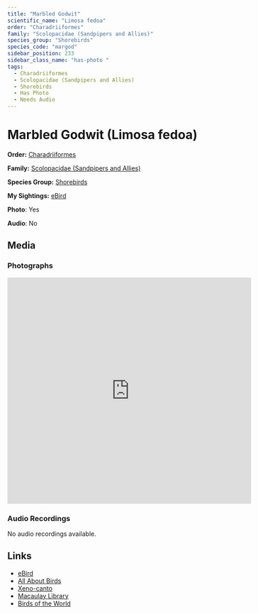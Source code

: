 ```yaml
---
title: "Marbled Godwit"
scientific_name: "Limosa fedoa"
order: "Charadriiformes"
family: "Scolopacidae (Sandpipers and Allies)"
species_group: "Shorebirds"
species_code: "margod"
sidebar_position: 233
sidebar_class_name: "has-photo "
tags: 
  - Charadriiformes
  - Scolopacidae (Sandpipers and Allies)
  - Shorebirds
  - Has Photo
  - Needs Audio
---
```


# Marbled Godwit (Limosa fedoa)

**Order:** [Charadriiformes](/tags/charadriiformes)

**Family:** [Scolopacidae (Sandpipers and Allies)](/tags/scolopacidae-sandpipers-and-allies)

**Species Group:** [Shorebirds](/tags/shorebirds)

**My Sightings:** [eBird](https://ebird.org/lifelist?r=world&time=life&spp=margod)

**Photo**: Yes 

**Audio**: No

## Media
### Photographs
<iframe src="https://macaulaylibrary.org/asset/619242609/embed" width="550" height="510" frameborder="0" allowfullscreen></iframe>

### Audio Recordings
No audio recordings available.

## Links
* [eBird](https://ebird.org/species/margod) 
* [All About Birds](https://www.allaboutbirds.org/guide/margod) 
* [Xeno-canto](https://www.xeno-canto.org/species/limosa-fedoa) 
* [Macaulay Library](https://search.macaulaylibrary.org/catalog?taxonCode=margod&sort=rating_rank_desc)
* [Birds of the World](https://birdsoftheworld.org/bow/species/margod)
